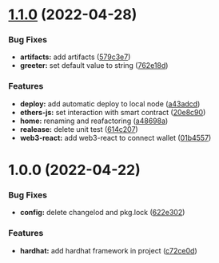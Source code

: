 # [1.1.0](https://github.com/younesmjl/react-dapps-boilerplate/compare/v1.0.0...v1.1.0) (2022-04-28)


### Bug Fixes

* **artifacts:** add artifacts ([579c3e7](https://github.com/younesmjl/react-dapps-boilerplate/commit/579c3e7696e33edbbc8989f7ef2b1a0879929075))
* **greeter:** set default value to string ([762e18d](https://github.com/younesmjl/react-dapps-boilerplate/commit/762e18d2ae8c7500a93323edd96ab75c098b21df))


### Features

* **deploy:** add automatic deploy to local node ([a43adcd](https://github.com/younesmjl/react-dapps-boilerplate/commit/a43adcd307bd67fca27c759091b09786fd488af8))
* **ethers-js:** set interaction with smart contract ([20e8c90](https://github.com/younesmjl/react-dapps-boilerplate/commit/20e8c905f207dd736ccc9ea2431381905e77aea4))
* **home:** renaming and reafactoring ([a48698a](https://github.com/younesmjl/react-dapps-boilerplate/commit/a48698aead41f7a228867f6e367dad6b5bb702a4))
* **realease:** delete unit test ([614c207](https://github.com/younesmjl/react-dapps-boilerplate/commit/614c207340ae7fbc9393a8d5044d34f70c57b841))
* **web3-react:** add web3-react to connect wallet ([01b4557](https://github.com/younesmjl/react-dapps-boilerplate/commit/01b455795043d3222cd4709b6f677c324b95cb28))

# 1.0.0 (2022-04-22)


### Bug Fixes

* **config:** delete changelod and pkg.lock ([622e302](https://github.com/younesmjl/react-dapps-boilerplate/commit/622e302c91ff41741e0076143b230633149d3079))


### Features

* **hardhat:** add hardhat framework in project ([c72ce0d](https://github.com/younesmjl/react-dapps-boilerplate/commit/c72ce0dbd2da32e2158646b52a41013e2f095963))

